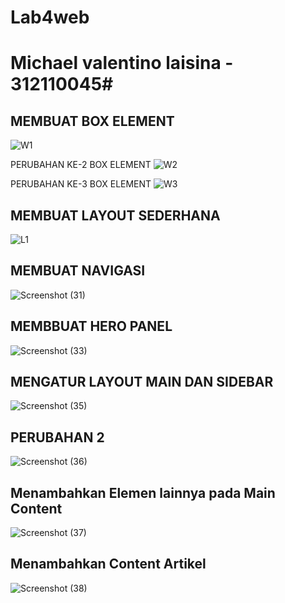 # Lab4web
# Michael valentino laisina - 312110045#

## MEMBUAT BOX ELEMENT
![W1](https://user-images.githubusercontent.com/94009296/196402070-9212d849-c013-4e5f-bcc2-94db136ac209.png)

PERUBAHAN KE-2 BOX ELEMENT
![W2](https://user-images.githubusercontent.com/94009296/196402366-00aeaf01-5884-4f68-9199-9f611ab14e7e.png)

PERUBAHAN KE-3 BOX ELEMENT
![W3](https://user-images.githubusercontent.com/94009296/196403140-51c8feff-f64a-495e-84a6-1be9064efe73.png)

## MEMBUAT LAYOUT SEDERHANA
![L1](https://user-images.githubusercontent.com/94009296/196403402-a2d716fb-e752-4e50-8b0b-1141e3e55875.png)

## MEMBUAT NAVIGASI ##
![Screenshot (31)](https://user-images.githubusercontent.com/94009296/197605109-ecc1a4f2-e68f-4831-b8d0-537c7b31b10d.png)

## MEMBBUAT HERO PANEL ##
![Screenshot (33)](https://user-images.githubusercontent.com/94009296/197605630-786ad764-c8ab-495c-aac0-072b1b820dbf.png)

## MENGATUR LAYOUT MAIN DAN SIDEBAR ##
![Screenshot (35)](https://user-images.githubusercontent.com/94009296/197606734-2506d0b6-6af0-4bdb-bbf2-523d145e95a9.png)

## PERUBAHAN 2 ##
![Screenshot (36)](https://user-images.githubusercontent.com/94009296/197607018-5372f5e5-4dae-4cab-90eb-168128360ab6.png)

## Menambahkan Elemen lainnya pada Main Content ##
![Screenshot (37)](https://user-images.githubusercontent.com/94009296/197607237-39ea270a-5e24-4615-9968-2a98f1af3c4a.png)

## Menambahkan Content Artikel ##
![Screenshot (38)](https://user-images.githubusercontent.com/94009296/197607634-45c308a9-f40f-4115-8257-3c3d309c41a7.png)
